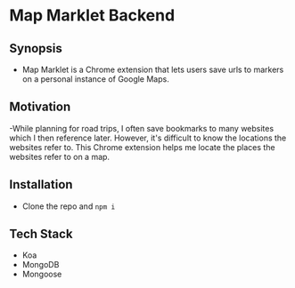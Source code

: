 # Map Marklet Backend

## Synopsis
- Map Marklet is a Chrome extension that lets users save urls to markers on a personal instance of Google Maps.

## Motivation
-While planning for road trips, I often save bookmarks to many websites which I then reference later. However, it's difficult to know the locations the websites refer to. This Chrome extension helps me locate the places the websites refer to on a map.

## Installation
- Clone the repo and `npm i`

## Tech Stack
- Koa
- MongoDB
- Mongoose
